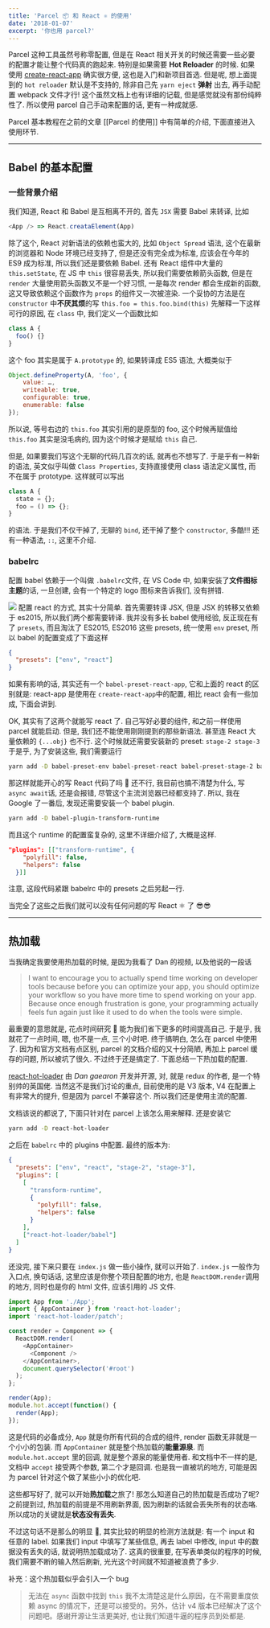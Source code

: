 ```yaml
---
title: 'Parcel 📦 和 React ⚛️ 的使用'
date: '2018-01-07'
excerpt: '你也用 parcel?'
---
```


Parcel 这种工具虽然号称零配置, 但是在 React 相关开关的时候还需要一些必要的配置才能让整个代码真的跑起来. 特别是如果需要 **Hot Reloader** 的时候. 如果使用 [create-react-app](https://github.com/facebookincubator/create-react-app) 确实很方便, 这也是入门和新项目首选. 但是呢, 想上面提到的 `hot reloader` 默认是不支持的, 除非自己先 `yarn eject` **弹射** 出去, 再手动配置 webpack 文件才行! 这个虽然文档上也有详细的记载, 但是感觉就没有那份纯粹性了.
所以使用 parcel 自己手动来配置的话, 更有一种成就感.

Parcel 基本教程在之前的文章 [[Parcel 的使用]] 中有简单的介绍, 下面直接进入使用环节.

---

## Babel 的基本配置

### 一些背景介绍

我们知道, React 和 Babel 是互相离不开的, 首先 `JSX` 需要 Babel 来转译, 比如

```js
<App /> => React.creataElement(App)
```

除了这个, React 对新语法的依赖也蛮大的, 比如 `Object Spread` 语法, 这个在最新的浏览器和 Node 环境已经支持了, 但是还没有完全成为标准, 应该会在今年的 ES9 成为标准, 所以我们还是要依赖 Babel.
还有 React 组件中大量的 `this.setState`, 在 JS 中 `this` 很容易丢失, 所以我们需要依赖箭头函数, 但是在 `render` 大量使用箭头函数又不是一个好习惯, 一是每次 render 都会生成新的函数, 这又导致依赖这个函数作为 `props` 的组件又一次被渲染.
一个妥协的方法是在 `constructor` 中**不厌其烦**的写 `this.foo = this.foo.bind(this)`
先解释一下这样可行的原因, 在 `class` 中, 我们定义一个函数比如

```js
class A {
  foo() {}
}
```

这个 foo 其实是属于 `A.prototype` 的, 如果转译成 ES5 语法, 大概类似于

```js
Object.defineProperty(A, 'foo', {
	value: …,
	writeable: true,
	configurable: true,
	enumerable: false
});
```

所以说, 等号右边的 `this.foo` 其实引用的是原型的 foo, 这个时候再赋值给 `this.foo` 其实是没毛病的, 因为这个时候才是赋给 `this` 自己.

但是, 如果要我们写这个无聊的代码几百次的话, 就再也不想写了. 于是乎有一种新的语法, 英文似乎叫做 `Class Properties`, 支持直接使用 class 语法定义属性, 而不在属于 prototype. 这样就可以写出

```js
class A {
  state = {};
  foo = () => {};
}
```

的语法. 于是我们不仅干掉了, 无聊的 `bind`, 还干掉了整个 `constructor`, 多酷!!!
还有一种语法, `::`, 这里不介绍.

### babelrc

配置 babel 依赖于一个叫做 `.babelrc`文件, 在 VS Code 中, 如果安装了**文件图标主题**的话, 一旦创建, 会有一个特定的 logo 图标来告诉我们, 没有拼错.

![](./pics/F82820D6-9363-4A17-B637-C84FE7E037CE.png)
配置 react 的方式, 其实十分简单. 首先需要转译 JSX, 但是 JSX 的转移又依赖于 es2015, 所以我们两个都需要转译. 我并没有多长 babel 使用经验, 反正现在有了 `presets`, 而且淘汰了 ES2015, ES2016 这些 presets, 统一使用 `env` preset, 所以 babel 的配置变成了下面这样

```json
{
  "presets": ["env", "react"]
}
```

如果有影响的话, 其实还有一个 `babel-preset-react-app`, 它和上面的 react 的区别就是: react-app 是使用在 `create-react-app`中的配置, 相比 react 会有一些加成, 下面会讲到.

OK, 其实有了这两个就能写 react 了. 自己写好必要的组件, 和之前一样使用 parcel 就能启动. 但是, 我们还不能使用刚刚提到的那些新语法. 甚至连 React 大量依赖的 `{...obj}` 也不行. 这个时候就还需要安装新的 preset: `stage-2 stage-3`
于是乎, 为了安装这些, 我们需要运行

```bash
yarn add -D babel-preset-env babel-preset-react babel-preset-stage-2 babel-preset-stage-3
```

那这样就能开心的写 React 代码了吗 🧐 还不行, 我目前也搞不清楚为什么, 写 `async await`话, 还是会报错, 尽管这个主流浏览器已经都支持了. 所以, 我在 Google 了一番后, 发现还需要安装一个 babel plugin.

```bash
yarn add -D babel-plugin-transform-runtime
```

而且这个 runtime 的配置蛮复杂的, 这里不详细介绍了, 大概是这样.

```json
"plugins": [["transform-runtime", {
    "polyfill": false,
    "helpers": false
  }]]
```

注意, 这段代码紧跟 babelrc 中的 presets 之后另起一行.

当完全了这些之后我们就可以没有任何问题的写 React ⚛️ 了 😎😎

---

## 热加载

当我确定我要使用热加载的时候, 是因为我看了 Dan 的视频, 以及他说的一段话

> I want to encourage you to actually spend time working on developer tools because before you can optimize your app, you should optimize your workflow so you have more time to spend working on your app. Because once enough frustration is gone, your programming actually feels fun again just like it used to do when the tools were simple.

最重要的意思就是, 花点时间研究 🔧 能为我们省下更多的时间提高自己. 于是乎, 我就花了一点时间, 嗯, 也不是一点, 三个小时吧. 终于搞明白, 怎么在 parcel 中使用了. 因为和官方文档有点区别, parcel 的文档介绍的又十分简陋, 再加上 parcel 缓存的问题, 所以被坑了很久. 不过终于还是搞定了. 下面总结一下热加载的配置.

[react-hot-loader](https://github.com/gaearon/react-hot-loader) 由 _Dan gaearon_ 开发并开源, 对, 就是 redux 的作者, 是一个特别帅的英国佬. 当然这不是我们讨论的重点, 目前使用的是 V3 版本, V4 在配置上有非常大的提升, 但是因为 parcel 不兼容这个. 所以我们还是使用主流的配置.

文档该说的都说了, 下面只针对在 parcel 上该怎么用来解释.
还是安装它

```bash
yarn add -D react-hot-loader
```

之后在 `babelrc` 中的 plugins 中配置. 最终的版本为:

```json
{
  "presets": ["env", "react", "stage-2", "stage-3"],
  "plugins": [
    [
      "transform-runtime",
      {
        "polyfill": false,
        "helpers": false
      }
    ],
    ["react-hot-loader/babel"]
  ]
}
```

还没完, 接下来只要在 `index.js` 做一些小操作, 就可以开始了.
`index.js` 一般作为入口点, 换句话话, 这里应该是你整个项目配置的地方, 也是 `ReactDOM.render`调用的地方, 同时也是你的 html 文件, 应该引用的 JS 文件.

```js
import App from './App';
import { AppContainer } from 'react-hot-loader';
import 'react-hot-loader/patch';

const render = Component => {
  ReactDOM.render(
    <AppContainer>
      <Component />
    </AppContainer>,
    document.querySelector('#root')
  );
};

render(App);
module.hot.accept(function() {
  render(App);
});
```

这是代码的必备成分, `App` 就是你所有代码的合成的组件, render 函数无非就是一个小小的包装. 而 `AppContainer` 就是整个热加载的**能量源泉**. 而 `module.hot.accept` 里的回调, 就是整个源泉的能量使用者.
和文档中不一样的是, 文档中 `accept` 接受两个参数, 第二个才是回调. 也是我一直被坑的地方, 可能是因为 parcel 针对这个做了某些小小的优化吧.

这些都写好了, 就可以开始**热加载**之旅了!
那怎么知道自己的热加载是否成功了呢? 之前提到过, 热加载的前提是不用刷新界面, 因为刷新的话就会丢失所有的状态咯. 所以成功的关键就是**状态没有丢失**.

不过这句话不是那么的明显 🙂, 其实比较的明显的检测方法就是:
有一个 input 和任意的 label. 如果我们 input 中填写了某些信息, 再去 label 中修改, input 中的数据没有丢失的话, 就说明热加载成功了. 这真的很重要, 在写表单类似的程序的时候, 我们需要不断的输入然后刷新, 光光这个时间就不知道被浪费了多少.

补充：这个热加载似乎会引入一个 bug

> 无法在 `async` 函数中找到 `this`
> 我不太清楚这是什么原因，在不需要重度依赖 async 的情况下，还是可以接受的。另外，估计 v4 版本已经解决了这个问题吧。感谢开源让生活更美好, 也让我们知道牛逼的程序员到处都是.
